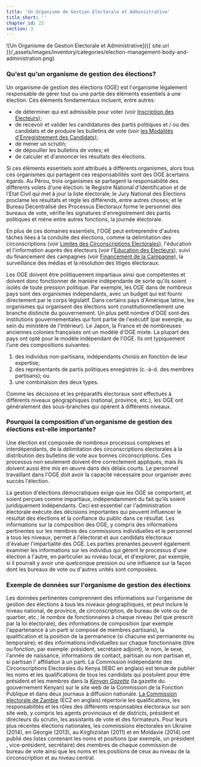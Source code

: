 ```yaml
---
title: 'Un Organisme de Gestion Electorale et Administrative'
title_short: ''
chapter_id: 22
section: 3
---
```


![Un Organisme de Gestion Electorale et Administrative]({{ site.url }}/\_assets/images/inventory/categories/election-management-body-and-administration.png)

### Qu'est qu'un organisme de gestion des élections?

Un organisme de gestion des élections (OGE) est l'organisme légalement responsable de gérer tout ou une partie des éléments essentiels à une élection. Ces éléments fondamentaux incluent, entre autres:

- de déterminer qui est admissible pour voter (voir [Inscription des Electeurs](/fr/guide/key-categories/voter-registration/));
- de recevoir et valider les candidatures des partis politiques et / ou des candidats et de produire les bulletins de vote (voir [les Modalités d'Enregistrement des Candidats](/fr/guide/key-categories/ballot-qualification/));
- de mener un scrutin;
- de dépouiller les bulletins de votes; et
- de calculer et d'annoncer les résultats des élections.

Si ces éléments essentiels sont attribués à différents organismes, alors tous ces organismes qui partagent ces responsabilités sont des OGE àcertains égards. Au Pérou, trois organismes se partagent la responsabilité des différents volets d'une élection: le Registre National d'Identification et de l'Etat Civil qui met à jour la liste électorale; le Jury National des Elections proclame les résultats et règle les différends, entre autres choses; et le Bureau Décentralisé des Processus Electoraux forme le personnel des bureaux de vote, vérifie les signatures d'enregistrement des partis politiques et mène entre autres fonctions, la journée électorale.

En plus de ces domaines essentiels, l'OGE peut entreprendre d'autres tâches liées à la conduite des élections, comme la délimitation des circonscriptions (voir [Limites des Circonscriptions Electorales](/fr/guide/key-categories/electoral-boundaries/)), l'éducation et l'information auprès des électeurs (voir l'[Education des Electeurs](/fr/guide/key-categories/voter-education/)), suivi du financement des campagnes (voir [Financement de la Campagne](/fr/guide/key-categories/campaign-finance/)), la surveillance des médias et la résolution des litiges électoraux.

Les OGE doivent être politiquement impartiaux ainsi que compétentes et doivent donc fonctionner de manière indépendante de sorte qu'ils soient isolés de toute pression politique. Par exemple, les OGE dans de nombreux pays sont des organismes indépendants, avec un budget qui est fourni directement par le corps législatif. Dans certains pays d'Amérique latine, les organismes qui organisent des élections sont constitutionnellement une branche distincte du gouvernement. Un plus petit nombre d'OGE sont des institutions gouvernementales qui font partie de l'exécutif (par exemple, au sein du ministère de l'Intérieur). Le Japon, la France et de nombreuses anciennes colonies françaises ont un modèle d'OGE mixte. La plupart des pays ont opté pour le modèle indépendant de l'OGE. Ils ont typiquement l'une des compositions suivantes:

1.  des individus non-partisans, indépendants choisis en fonction de leur expertise;
2.  des représentants de partis politiques enregistrés (c.-à-d. des membres partisans); ou
3.  une combinaison des deux types.

Comme les décisions et les préparatifs électoraux sont effectués à différents niveaux géographiques (national, province, etc.), les OGE ont généralement des sous-branches qui opèrent à différents niveaux.

### Pourquoi la composition d'un organisme de gestion des élections est-elle importante?

Une élection est composée de nombreux processus complexes et interdépendants, de la délimitation des circonscriptions électorales à la distribution des bulletins de vote aux bonnes circonscriptions. Ces processus non seulement doivent être correctement appliqués, mais ils doivent aussi être mis en œuvre dans des délais courts. Le personnel travaillant dans l'OGE doit avoir la capacité nécessaire pour organiser avec succès l'élection.

La gestion d'élections démocratiques exige que les OGE se comportent, et soient perçues comme impartiaux, indépendamment du fait qu'ils soient juridiquement indépendants. Ceci est essentiel car l'administration électorale exécute des décisions importantes qui peuvent influencer le résultat des élections et la confiance du public dans ce résultat. Les informations sur la composition des OGE, y compris des informations pertinentes sur les membres des commissions individuelles et le personnel à tous les niveaux, permet à l'électorat et aux candidats électoraux d'évaluer l'impartialité des OGE. Les parties prenantes peuvent également examiner les informations sur les individus qui gèrent le processus d'une élection à l'autre, en particulier au niveau local, et d'explorer, par exemple, si il pourrait y avoir une quelconque pression ou une influence sur la façon dont les bureaux de vote ou d'autres unités sont composées.

### Exemple de données sur l'organisme de gestion des élections

Les données pertinentes comprennent des informations sur l'organisme de gestion des élections à tous les niveaux géographiques, et peut inclure le niveau national, de province, de circonscription, de bureau de vote ou de quartier, etc.; le nombre de fonctionnaires à chaque niveau (tel que prescrit par la loi électorale), des informations de composition (par exemple l'appartenance à un parti si composé de membres partisans), la qualification et la position de la permanence (si chacune est permanente ou temporaire); et des informations individuelles sur chaque fonctionnaire (titre ou fonction, par exemple: président, secrétaire adjoint), le nom, le sexe, l'année de naissance, informations de contact, partisan ou non partisan et, si partisan l' affiliation à un parti. La Commission Indépendante des Circonscriptions Electorales du Kenya (IEBC en anglais) est tenue de publier les noms et les qualifications de tous les candidats qui postulent pour être président et les membres dans la [_Kenyan Gazette_](http://kenyalaw.org/kenya_gazette/gazette/volume/OTQx/Vol.%20CXV%20-%20No.%2078) (la gazette du gouvernement Kenyan) sur le site web de la Commission de la Fonction Publique et dans deux journaux à diffusion nationale. [La Commission électorale de Zambie](http://www.elections.org.zm/) (ECZ en anglais) répertorie les qualifications, les responsabilités et les rôles des différents responsables électoraux sur son site web, y compris les agents provinciaux et de districts, président et directeurs du scrutin, les assistants de vote et des formateurs. Pour leurs plus récentes élections nationales, les commissions électorales en Ukraine (2014), en Géorgie (2013), au Kirghizistan (2011) et en Moldavie (2014) ont publié des listes contenant les noms et positions (par exemple, un président , vice-président, secrétaire) des membres de chaque commission de bureau de vote ainsi que les noms et les positions de ceux au niveau de la circonscription et au niveau central.
